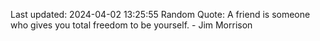 Last updated: 2024-04-02 13:25:55
Random Quote: A friend is someone who gives you total freedom to be yourself. - Jim Morrison